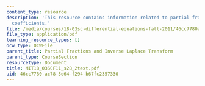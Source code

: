 ```yaml
---
content_type: resource
description: 'This resource contains information related to partial fractions: undetermined
  coefficients.'
file: /media/courses/18-03sc-differential-equations-fall-2011/46cc7780ac785d64f294b67fc2357330_MIT18_03SCF11_s28_2text.pdf
file_type: application/pdf
learning_resource_types: []
ocw_type: OCWFile
parent_title: Partial Fractions and Inverse Laplace Transform
parent_type: CourseSection
resourcetype: Document
title: MIT18_03SCF11_s28_2text.pdf
uid: 46cc7780-ac78-5d64-f294-b67fc2357330
---
```

